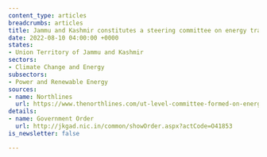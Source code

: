 ```yaml
---
content_type: articles
breadcrumbs: articles
title: Jammu and Kashmir constitutes a steering committee on energy transition
date: 2022-08-10 04:00:00 +0000
states:
- Union Territory of Jammu and Kashmir
sectors:
- Climate Change and Energy
subsectors:
- Power and Renewable Energy
sources:
- name: Northlines
  url: https://www.thenorthlines.com/ut-level-committee-formed-on-energy-transition/
details:
- name: Government Order
  url: http://jkgad.nic.in/common/showOrder.aspx?actCode=O41853
is_newsletter: false

---
```


